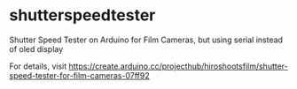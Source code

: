 # shutterspeedtester
Shutter Speed Tester on Arduino for Film Cameras, but using serial instead of oled display

For details,
visit https://create.arduino.cc/projecthub/hiroshootsfilm/shutter-speed-tester-for-film-cameras-07ff92
